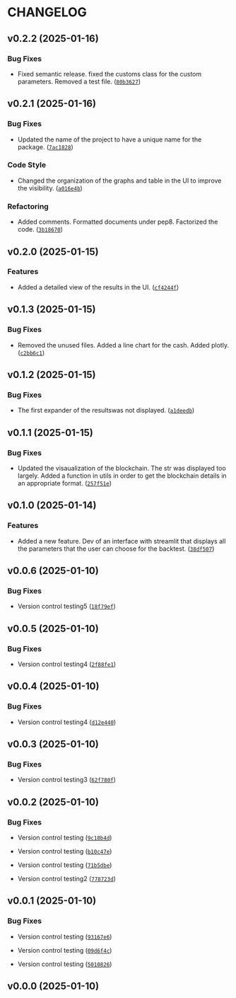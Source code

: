 # CHANGELOG


## v0.2.2 (2025-01-16)

### Bug Fixes

- Fixed semantic release. fixed the customs class for the custom parameters. Removed a test file.
  ([`80b3627`](https://github.com/raphhhcor/python_project/commit/80b362796f4d15275dc43e1f55b375e759110f87))


## v0.2.1 (2025-01-16)

### Bug Fixes

- Updated the name of the project to have a unique name for the package.
  ([`7ac1828`](https://github.com/raphhhcor/python_project/commit/7ac1828b8f8b5bbe100783e73ba0302580beff55))

### Code Style

- Changed the organization of the graphs and table in the UI to improve the visibility.
  ([`a016e4b`](https://github.com/raphhhcor/python_project/commit/a016e4bf42afde5ee82666bcfca88ec7935ec2a4))

### Refactoring

- Added comments. Formatted documents under pep8. Factorized the code.
  ([`3b18670`](https://github.com/raphhhcor/python_project/commit/3b18670a2505c2aa5ee8c67cee4a7bbc4af3ac30))


## v0.2.0 (2025-01-15)

### Features

- Added a detailed view of the results in the UI.
  ([`cf4244f`](https://github.com/raphhhcor/python_project/commit/cf4244fcead4edfd7fbc2df205fef3635cb0f71a))


## v0.1.3 (2025-01-15)

### Bug Fixes

- Removed the unused files. Added a line chart for the cash. Added plotly.
  ([`c2bb6c1`](https://github.com/raphhhcor/python_project/commit/c2bb6c151fcaa570948667d976d9fdb9279141f2))


## v0.1.2 (2025-01-15)

### Bug Fixes

- The first expander of the resultswas not displayed.
  ([`a1deedb`](https://github.com/raphhhcor/python_project/commit/a1deedb69993dddc32e67db4dff1f3d885088624))


## v0.1.1 (2025-01-15)

### Bug Fixes

- Updated the visaualization of the blockchain. The str was displayed too largely. Added a function
  in utils in order to get the blockchain details in an appropriate format.
  ([`257f51e`](https://github.com/raphhhcor/python_project/commit/257f51e79d26cf4c9f3588fbb1f5a41130348f5a))


## v0.1.0 (2025-01-14)

### Features

- Added a new feature. Dev of an interface with streamlit that displays all the parameters that the
  user can choose for the backtest.
  ([`38df507`](https://github.com/raphhhcor/python_project/commit/38df507b9c2c1d9ef7ef82f57f018d4a907b3292))


## v0.0.6 (2025-01-10)

### Bug Fixes

- Version control testing5
  ([`18f79ef`](https://github.com/raphhhcor/python_project/commit/18f79ef9b6476e5dd88649309b78803895d3f5e6))


## v0.0.5 (2025-01-10)

### Bug Fixes

- Version control testing4
  ([`2f88fe1`](https://github.com/raphhhcor/python_project/commit/2f88fe155bb4c7cab684b461e4d699f14273d00e))


## v0.0.4 (2025-01-10)

### Bug Fixes

- Version control testing4
  ([`d12e440`](https://github.com/raphhhcor/python_project/commit/d12e440f0e9656c2a29bffee3b983d1ccc016315))


## v0.0.3 (2025-01-10)

### Bug Fixes

- Version control testing3
  ([`62f780f`](https://github.com/raphhhcor/python_project/commit/62f780f3cfe1ca2cce2965f5e4110e52c56e5422))


## v0.0.2 (2025-01-10)

### Bug Fixes

- Version control testing
  ([`9c18b4d`](https://github.com/raphhhcor/python_project/commit/9c18b4da982fb2fa3e25748377538bbb99ef56fb))

- Version control testing
  ([`b10c47e`](https://github.com/raphhhcor/python_project/commit/b10c47e3036292c4e08b5e0f77662a2c6784fe8f))

- Version control testing
  ([`71b5dbe`](https://github.com/raphhhcor/python_project/commit/71b5dbe284eee458a8354c33e7a15eed16859111))

- Version control testing2
  ([`778723d`](https://github.com/raphhhcor/python_project/commit/778723d99f84451611a07d4b6566efff46f430dd))


## v0.0.1 (2025-01-10)

### Bug Fixes

- Version control testing
  ([`93167e6`](https://github.com/raphhhcor/python_project/commit/93167e6bf9e9078553ae0d375e63bdef1e4910de))

- Version control testing
  ([`09d6f4c`](https://github.com/raphhhcor/python_project/commit/09d6f4c85891fe9c11f83e24f2bbfb27da56a46d))

- Version control testing
  ([`5010826`](https://github.com/raphhhcor/python_project/commit/5010826c103a7ac20e1abe97c4b2b2f435f3217f))


## v0.0.0 (2025-01-10)
